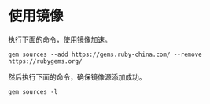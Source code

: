 # 使用镜像

执行下面的命令，使用镜像加速。

```
gem sources --add https://gems.ruby-china.com/ --remove https://rubygems.org/
```

然后执行下面的命令，确保镜像源添加成功。

```
gem sources -l
```

